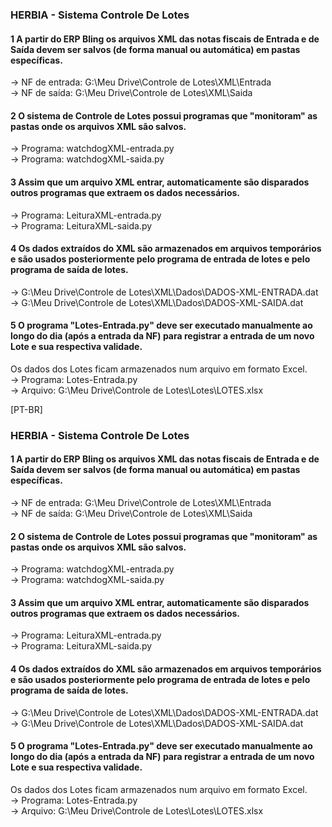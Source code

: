### HERBIA - Sistema Controle De Lotes

#### 1 A partir do ERP Bling os arquivos XML das notas fiscais de Entrada e de Saída devem ser salvos (de forma manual ou automática) em pastas específicas.<br>
→ NF de entrada: G:\Meu Drive\Controle de Lotes\XML\Entrada<br>
→ NF de saída: G:\Meu Drive\Controle de Lotes\XML\Saida

#### 2 O sistema de Controle de Lotes possui programas que "monitoram" as pastas onde os arquivos XML são salvos.<br>
→ Programa: watchdogXML-entrada.py<br>
→ Programa: watchdogXML-saida.py

#### 3 Assim que um arquivo XML entrar, automaticamente são disparados outros programas que extraem os dados necessários.<br>
→ Programa: LeituraXML-entrada.py<br>
→ Programa: LeituraXML-saida.py

#### 4 Os dados extraídos do XML são armazenados em arquivos temporários e são usados posteriormente pelo programa de entrada de lotes e pelo programa de saída de lotes.<br>
→ G:\Meu Drive\Controle de Lotes\XML\Dados\DADOS-XML-ENTRADA.dat<br>
→ G:\Meu Drive\Controle de Lotes\\XML\Dados\DADOS-XML-SAIDA.dat

#### 5 O programa "Lotes-Entrada.py" deve ser executado manualmente ao longo do dia (após a entrada da NF) para registrar a entrada de um novo Lote e sua respectiva validade.<br>
Os dados dos Lotes ficam armazenados num arquivo em formato Excel.<br>
→ Programa: Lotes-Entrada.py<br>
→ Arquivo: G:\Meu Drive\Controle de Lotes\Lotes\LOTES.xlsx

[PT-BR]
### HERBIA - Sistema Controle De Lotes

#### 1 A partir do ERP Bling os arquivos XML das notas fiscais de Entrada e de Saída devem ser salvos (de forma manual ou automática) em pastas específicas.<br>
→ NF de entrada: G:\Meu Drive\Controle de Lotes\XML\Entrada<br>
→ NF de saída: G:\Meu Drive\Controle de Lotes\XML\Saida

#### 2 O sistema de Controle de Lotes possui programas que "monitoram" as pastas onde os arquivos XML são salvos.<br>
→ Programa: watchdogXML-entrada.py<br>
→ Programa: watchdogXML-saida.py

#### 3 Assim que um arquivo XML entrar, automaticamente são disparados outros programas que extraem os dados necessários.<br>
→ Programa: LeituraXML-entrada.py<br>
→ Programa: LeituraXML-saida.py

#### 4 Os dados extraídos do XML são armazenados em arquivos temporários e são usados posteriormente pelo programa de entrada de lotes e pelo programa de saída de lotes.<br>
→ G:\Meu Drive\Controle de Lotes\XML\Dados\DADOS-XML-ENTRADA.dat<br>
→ G:\Meu Drive\Controle de Lotes\\XML\Dados\DADOS-XML-SAIDA.dat

#### 5 O programa "Lotes-Entrada.py" deve ser executado manualmente ao longo do dia (após a entrada da NF) para registrar a entrada de um novo Lote e sua respectiva validade.<br>
Os dados dos Lotes ficam armazenados num arquivo em formato Excel.<br>
→ Programa: Lotes-Entrada.py<br>
→ Arquivo: G:\Meu Drive\Controle de Lotes\Lotes\LOTES.xlsx
